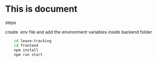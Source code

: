 # This is document

steps

create .env file and add the environment variables inside backend folder
```sh 
    cd leave-tracking
    cd frontend
    npm install
    npm run start
